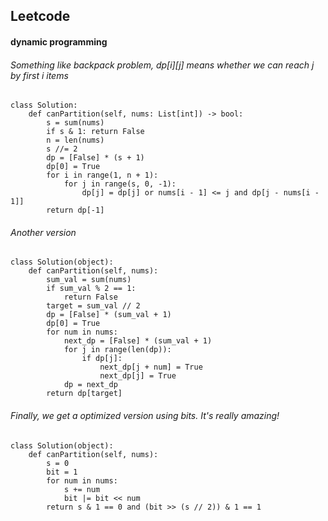 ## Leetcode
#### dynamic programming
###### Something like backpack problem, dp[i][j] means whether we can reach j by first i items
```
class Solution:
    def canPartition(self, nums: List[int]) -> bool:
        s = sum(nums)
        if s & 1: return False
        n = len(nums)
        s //= 2
        dp = [False] * (s + 1)
        dp[0] = True
        for i in range(1, n + 1):
            for j in range(s, 0, -1):
                dp[j] = dp[j] or nums[i - 1] <= j and dp[j - nums[i - 1]]
        return dp[-1]
```
###### Another version
```
class Solution(object):
    def canPartition(self, nums):
        sum_val = sum(nums)
        if sum_val % 2 == 1:
            return False
        target = sum_val // 2
        dp = [False] * (sum_val + 1)
        dp[0] = True
        for num in nums:
            next_dp = [False] * (sum_val + 1)
            for j in range(len(dp)):
                if dp[j]:
                    next_dp[j + num] = True
                    next_dp[j] = True
            dp = next_dp
        return dp[target]
```
###### Finally, we get a optimized version using bits. It's really amazing!
```
class Solution(object):
    def canPartition(self, nums):
        s = 0
        bit = 1
        for num in nums:
            s += num
            bit |= bit << num
        return s & 1 == 0 and (bit >> (s // 2)) & 1 == 1
```
